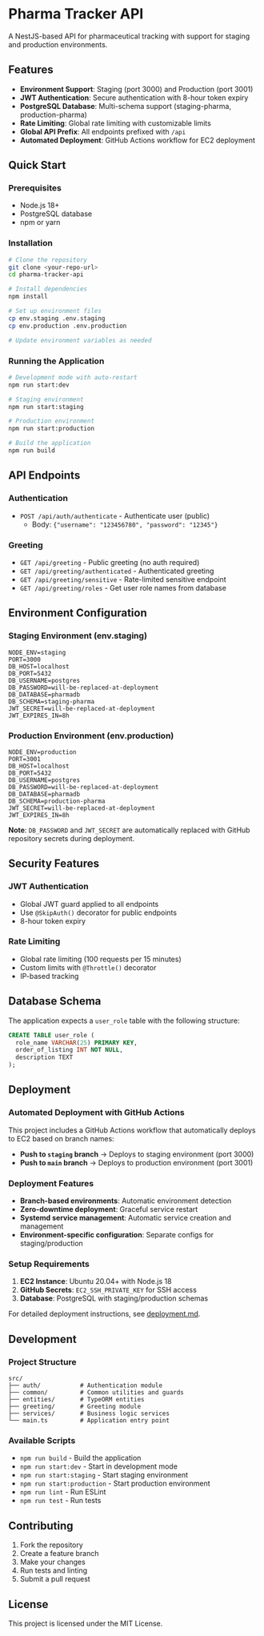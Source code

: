 # Pharma Tracker API

A NestJS-based API for pharmaceutical tracking with support for staging and production environments.

## Features

- **Environment Support**: Staging (port 3000) and Production (port 3001)
- **JWT Authentication**: Secure authentication with 8-hour token expiry
- **PostgreSQL Database**: Multi-schema support (staging-pharma, production-pharma)
- **Rate Limiting**: Global rate limiting with customizable limits
- **Global API Prefix**: All endpoints prefixed with `/api`
- **Automated Deployment**: GitHub Actions workflow for EC2 deployment

## Quick Start

### Prerequisites

- Node.js 18+
- PostgreSQL database
- npm or yarn

### Installation

```bash
# Clone the repository
git clone <your-repo-url>
cd pharma-tracker-api

# Install dependencies
npm install

# Set up environment files
cp env.staging .env.staging
cp env.production .env.production

# Update environment variables as needed
```

### Running the Application

```bash
# Development mode with auto-restart
npm run start:dev

# Staging environment
npm run start:staging

# Production environment
npm run start:production

# Build the application
npm run build
```

## API Endpoints

### Authentication

- `POST /api/auth/authenticate` - Authenticate user (public)
  - Body: `{"username": "123456780", "password": "12345"}`

### Greeting

- `GET /api/greeting` - Public greeting (no auth required)
- `GET /api/greeting/authenticated` - Authenticated greeting
- `GET /api/greeting/sensitive` - Rate-limited sensitive endpoint
- `GET /api/greeting/roles` - Get user role names from database

## Environment Configuration

### Staging Environment (env.staging)

```
NODE_ENV=staging
PORT=3000
DB_HOST=localhost
DB_PORT=5432
DB_USERNAME=postgres
DB_PASSWORD=will-be-replaced-at-deployment
DB_DATABASE=pharmadb
DB_SCHEMA=staging-pharma
JWT_SECRET=will-be-replaced-at-deployment
JWT_EXPIRES_IN=8h
```

### Production Environment (env.production)

```
NODE_ENV=production
PORT=3001
DB_HOST=localhost
DB_PORT=5432
DB_USERNAME=postgres
DB_PASSWORD=will-be-replaced-at-deployment
DB_DATABASE=pharmadb
DB_SCHEMA=production-pharma
JWT_SECRET=will-be-replaced-at-deployment
JWT_EXPIRES_IN=8h
```

**Note**: `DB_PASSWORD` and `JWT_SECRET` are automatically replaced with GitHub repository secrets during deployment.

## Security Features

### JWT Authentication

- Global JWT guard applied to all endpoints
- Use `@SkipAuth()` decorator for public endpoints
- 8-hour token expiry

### Rate Limiting

- Global rate limiting (100 requests per 15 minutes)
- Custom limits with `@Throttle()` decorator
- IP-based tracking

## Database Schema

The application expects a `user_role` table with the following structure:

```sql
CREATE TABLE user_role (
  role_name VARCHAR(25) PRIMARY KEY,
  order_of_listing INT NOT NULL,
  description TEXT
);
```

## Deployment

### Automated Deployment with GitHub Actions

This project includes a GitHub Actions workflow that automatically deploys to EC2 based on branch names:

- **Push to `staging` branch** → Deploys to staging environment (port 3000)
- **Push to `main` branch** → Deploys to production environment (port 3001)

### Deployment Features

- **Branch-based environments**: Automatic environment detection
- **Zero-downtime deployment**: Graceful service restart
- **Systemd service management**: Automatic service creation and management
- **Environment-specific configuration**: Separate configs for staging/production

### Setup Requirements

1. **EC2 Instance**: Ubuntu 20.04+ with Node.js 18
2. **GitHub Secrets**: `EC2_SSH_PRIVATE_KEY` for SSH access
3. **Database**: PostgreSQL with staging/production schemas

For detailed deployment instructions, see [deployment.md](./deployment.md).

## Development

### Project Structure

```
src/
├── auth/           # Authentication module
├── common/         # Common utilities and guards
├── entities/       # TypeORM entities
├── greeting/       # Greeting module
├── services/       # Business logic services
└── main.ts         # Application entry point
```

### Available Scripts

- `npm run build` - Build the application
- `npm run start:dev` - Start in development mode
- `npm run start:staging` - Start staging environment
- `npm run start:production` - Start production environment
- `npm run lint` - Run ESLint
- `npm run test` - Run tests

## Contributing

1. Fork the repository
2. Create a feature branch
3. Make your changes
4. Run tests and linting
5. Submit a pull request

## License

This project is licensed under the MIT License.

